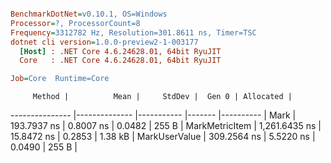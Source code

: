 ``` ini

BenchmarkDotNet=v0.10.1, OS=Windows
Processor=?, ProcessorCount=8
Frequency=3312782 Hz, Resolution=301.8611 ns, Timer=TSC
dotnet cli version=1.0.0-preview2-1-003177
  [Host] : .NET Core 4.6.24628.01, 64bit RyuJIT
  Core   : .NET Core 4.6.24628.01, 64bit RyuJIT

Job=Core  Runtime=Core  

```
         Method |          Mean |     StdDev |  Gen 0 | Allocated |
--------------- |-------------- |----------- |------- |---------- |
           Mark |   193.7937 ns |  0.8007 ns | 0.0482 |     255 B |
 MarkMetricItem | 1,261.6435 ns | 15.8472 ns | 0.2853 |   1.38 kB |
  MarkUserValue |   309.2564 ns |  5.5220 ns | 0.0490 |     255 B |
